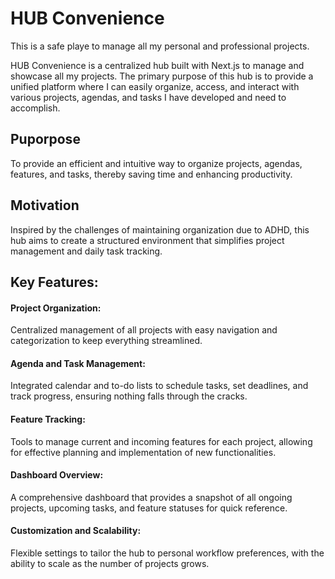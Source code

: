 # HUB Convenience

This is a safe playe to manage all my personal and professional projects.

HUB Convenience is a centralized hub built with Next.js to manage and showcase all my projects. The primary purpose of this hub is to provide a unified platform where I can easily organize, access, and interact with various projects, agendas, and tasks I have developed and need to accomplish.

## Puporpose

To provide an efficient and intuitive way to organize projects, agendas, features, and tasks, thereby saving time and enhancing productivity.

## Motivation
Inspired by the challenges of maintaining organization due to ADHD, this hub aims to create a structured environment that simplifies project management and daily task tracking.

## Key Features:

#### Project Organization:
Centralized management of all projects with easy navigation and categorization to keep everything streamlined.

#### Agenda and Task Management:
Integrated calendar and to-do lists to schedule tasks, set deadlines, and track progress, ensuring nothing falls through the cracks.

#### Feature Tracking:
Tools to manage current and incoming features for each project, allowing for effective planning and implementation of new functionalities.

#### Dashboard Overview:
A comprehensive dashboard that provides a snapshot of all ongoing projects, upcoming tasks, and feature statuses for quick reference.

#### Customization and Scalability:
Flexible settings to tailor the hub to personal workflow preferences, with the ability to scale as the number of projects grows.